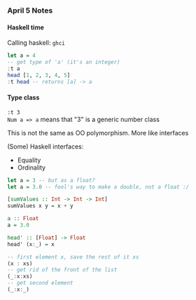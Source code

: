 ### April 5 Notes
#### Haskell time

Calling haskell: `ghci`

```haskell
let a = 4
-- get type of 'a' (it's an integer)
:t a
head [1, 2, 3, 4, 5]
:t head -- returns [a] -> a
```

#### Type class
`:t 3`  
`Num a => a` means that "3" is a generic number class

This is not the same as OO polymorphism. More like interfaces

(Some) Haskell interfaces:
* Equality
* Ordinality


```haskell
let a = 3 -- but as a float?
let a = 3.0 -- fool's way to make a double, not a float :/

[sumValues :: Int -> Int -> Int]
sumValues x y = x + y

a :: Float
a = 3.0

head' :: [Float] -> Float
head' (x:_) = x

-- first element x, save the rest of it xs
(x : xs)
-- get rid of the front of the list
(_:x:xs)
-- get second element
(_:x:_)
```
